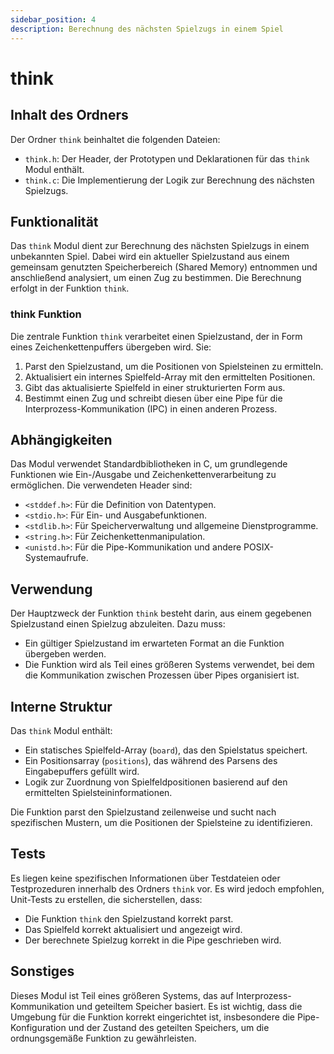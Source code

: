 ```yaml
---
sidebar_position: 4
description: Berechnung des nächsten Spielzugs in einem Spiel
---
```


# think

## Inhalt des Ordners
Der Ordner `think` beinhaltet die folgenden Dateien:
- `think.h`: Der Header, der Prototypen und Deklarationen für das `think` Modul enthält.
- `think.c`: Die Implementierung der Logik zur Berechnung des nächsten Spielzugs.

## Funktionalität
Das `think` Modul dient zur Berechnung des nächsten Spielzugs in einem unbekannten Spiel. Dabei wird ein aktueller Spielzustand aus einem gemeinsam genutzten Speicherbereich (Shared Memory) entnommen und anschließend analysiert, um einen Zug zu bestimmen. Die Berechnung erfolgt in der Funktion `think`.

### think Funktion
Die zentrale Funktion `think` verarbeitet einen Spielzustand, der in Form eines Zeichenkettenpuffers übergeben wird. Sie:
1. Parst den Spielzustand, um die Positionen von Spielsteinen zu ermitteln.
2. Aktualisiert ein internes Spielfeld-Array mit den ermittelten Positionen.
3. Gibt das aktualisierte Spielfeld in einer strukturierten Form aus.
4. Bestimmt einen Zug und schreibt diesen über eine Pipe für die Interprozess-Kommunikation (IPC) in einen anderen Prozess.

## Abhängigkeiten
Das Modul verwendet Standardbibliotheken in C, um grundlegende Funktionen wie Ein-/Ausgabe und Zeichenkettenverarbeitung zu ermöglichen. Die verwendeten Header sind:
- `<stddef.h>`: Für die Definition von Datentypen.
- `<stdio.h>`: Für Ein- und Ausgabefunktionen.
- `<stdlib.h>`: Für Speicherverwaltung und allgemeine Dienstprogramme.
- `<string.h>`: Für Zeichenkettenmanipulation.
- `<unistd.h>`: Für die Pipe-Kommunikation und andere POSIX-Systemaufrufe.

## Verwendung
Der Hauptzweck der Funktion `think` besteht darin, aus einem gegebenen Spielzustand einen Spielzug abzuleiten. Dazu muss:
- Ein gültiger Spielzustand im erwarteten Format an die Funktion übergeben werden.
- Die Funktion wird als Teil eines größeren Systems verwendet, bei dem die Kommunikation zwischen Prozessen über Pipes organisiert ist.

## Interne Struktur
Das `think` Modul enthält:
- Ein statisches Spielfeld-Array (`board`), das den Spielstatus speichert.
- Ein Positionsarray (`positions`), das während des Parsens des Eingabepuffers gefüllt wird.
- Logik zur Zuordnung von Spielfeldpositionen basierend auf den ermittelten Spielsteininformationen.

Die Funktion parst den Spielzustand zeilenweise und sucht nach spezifischen Mustern, um die Positionen der Spielsteine zu identifizieren.

## Tests
Es liegen keine spezifischen Informationen über Testdateien oder Testprozeduren innerhalb des Ordners `think` vor. Es wird jedoch empfohlen, Unit-Tests zu erstellen, die sicherstellen, dass:
- Die Funktion `think` den Spielzustand korrekt parst.
- Das Spielfeld korrekt aktualisiert und angezeigt wird.
- Der berechnete Spielzug korrekt in die Pipe geschrieben wird.

## Sonstiges
Dieses Modul ist Teil eines größeren Systems, das auf Interprozess-Kommunikation und geteiltem Speicher basiert. Es ist wichtig, dass die Umgebung für die Funktion korrekt eingerichtet ist, insbesondere die Pipe-Konfiguration und der Zustand des geteilten Speichers, um die ordnungsgemäße Funktion zu gewährleisten.